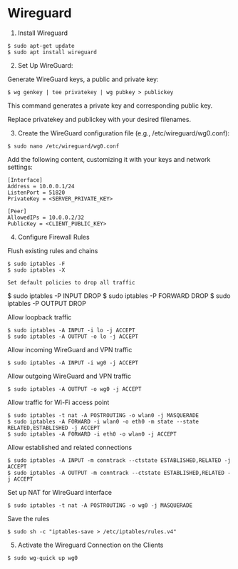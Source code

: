 # Wireguard

1. Install Wireguard

```
$ sudo apt-get update
$ sudo apt install wireguard
```

2. Set Up WireGuard:

Generate WireGuard keys, a public and private key:

```
$ wg genkey | tee privatekey | wg pubkey > publickey
```

This command generates a private key and corresponding public key.

Replace privatekey and publickey with your desired filenames.

3. Create the WireGuard configuration file (e.g., /etc/wireguard/wg0.conf):

```
$ sudo nano /etc/wireguard/wg0.conf
```

Add the following content, customizing it with your keys and network settings:

```
[Interface]
Address = 10.0.0.1/24
ListenPort = 51820
PrivateKey = <SERVER_PRIVATE_KEY>

[Peer]
AllowedIPs = 10.0.0.2/32
PublicKey = <CLIENT_PUBLIC_KEY>
```

4. Configure Firewall Rules

Flush existing rules and chains

```
$ sudo iptables -F
$ sudo iptables -X

Set default policies to drop all traffic

```
$ sudo iptables -P INPUT DROP
$ sudo iptables -P FORWARD DROP
$ sudo iptables -P OUTPUT DROP

Allow loopback traffic

```
$ sudo iptables -A INPUT -i lo -j ACCEPT
$ sudo iptables -A OUTPUT -o lo -j ACCEPT
```

Allow incoming WireGuard and VPN traffic

```
$ sudo iptables -A INPUT -i wg0 -j ACCEPT
```

Allow outgoing WireGuard and VPN traffic

```
$ sudo iptables -A OUTPUT -o wg0 -j ACCEPT
```

Allow traffic for Wi-Fi access point

```
$ sudo iptables -t nat -A POSTROUTING -o wlan0 -j MASQUERADE
$ sudo iptables -A FORWARD -i wlan0 -o eth0 -m state --state RELATED,ESTABLISHED -j ACCEPT
$ sudo iptables -A FORWARD -i eth0 -o wlan0 -j ACCEPT
```

Allow established and related connections

```
$ sudo iptables -A INPUT -m conntrack --ctstate ESTABLISHED,RELATED -j ACCEPT
$ sudo iptables -A OUTPUT -m conntrack --ctstate ESTABLISHED,RELATED -j ACCEPT
```

Set up NAT for WireGuard interface

```
$ sudo iptables -t nat -A POSTROUTING -o wg0 -j MASQUERADE
```

Save the rules

```
$ sudo sh -c "iptables-save > /etc/iptables/rules.v4"
```

5. Activate the Wireguard Connection on the Clients

```
$ sudo wg-quick up wg0
```